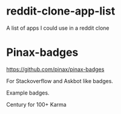 # reddit-clone-app-list
A list of apps I could use in a reddit clone

# Pinax-badges

https://github.com/pinax/pinax-badges

For Stackoverflow and Askbot like badges.

Example badges.

Century for 100+ Karma

